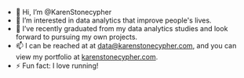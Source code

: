 - 👋 Hi, I’m @KarenStonecypher
- 👀 I’m interested in data analytics that improve people's lives.
- 🌱 I’ve recently graduated from my data analytics studies and look forward to pursuing my own projects. 
- 📫 I can be reached at at [data@karenstonecypher.com](mailto:data@karenstonecypher.com), and you can view my portfolio at [karenstonecypher.com](http://www.karenstonecypher.com).
- ⚡ Fun fact: I love running!

<!---
KarenStonecypher/KarenStonecypher is a ✨ special ✨ repository because its `README.md` (this file) appears on your GitHub profile.
You can click the Preview link to take a look at your changes.
--->
